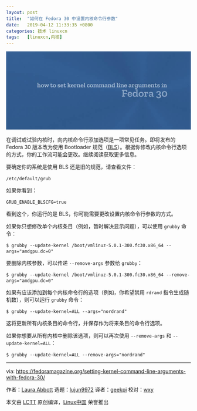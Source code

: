 ```yaml
---
layout: post
title:	"如何在 Fedora 30 中设置内核命令行参数"
date:	2019-04-12 11:33:35 +0800 
categories:	技术 linuxcn 
tags:	[linuxcn,内核]
---
```



![](/Asserts/Images/album/201904/12/113338zsp8y9agsj8jyhja.jpg)


在调试或试验内核时，向内核命令行添加选项是一项常见任务。即将发布的 Fedora 30 版本改为使用 Bootloader 规范（[BLS](https://fedoraproject.org/wiki/Changes/BootLoaderSpecByDefault)）。根据你修改内核命令行选项的方式，你的工作流可能会更改。继续阅读获取更多信息。


要确定你的系统是使用 BLS 还是旧的规范，请查看文件：



```
/etc/default/grub
```

如果你看到：



```
GRUB_ENABLE_BLSCFG=true
```

看到这个，你运行的是 BLS，你可能需要更改设置内核命令行参数的方式。


如果你只想修改单个内核条目（例如，暂时解决显示问题），可以使用 `grubby` 命令：



```
$ grubby --update-kernel /boot/vmlinuz-5.0.1-300.fc30.x86_64 --args="amdgpu.dc=0"
```

要删除内核参数，可以传递 `--remove-args` 参数给 `grubby`：



```
$ grubby --update-kernel /boot/vmlinuz-5.0.1-300.fc30.x86_64 --remove-args="amdgpu.dc=0"
```

如果有应该添加到每个内核命令行的选项（例如，你希望禁用 `rdrand` 指令生成随机数），则可以运行 `grubby` 命令：



```
$ grubby --update-kernel=ALL --args="nordrand"
```

这将更新所有内核条目的命令行，并保存作为将来条目的命令行选项。


如果你想要从所有内核中删除该选项，则可以再次使用 `--remove-args` 和 `--update-kernel=ALL`：



```
$ grubby --update-kernel=ALL --remove-args="nordrand"
```



---


via: <https://fedoramagazine.org/setting-kernel-command-line-arguments-with-fedora-30/>


作者：[Laura Abbott](https://fedoramagazine.org/makes-fedora-kernel/) 选题：[lujun9972](https://github.com/lujun9972) 译者：[geekpi](https://github.com/geekpi) 校对：[wxy](https://github.com/wxy)


本文由 [LCTT](https://github.com/LCTT/TranslateProject) 原创编译，[Linux中国](https://linux.cn/) 荣誉推出

